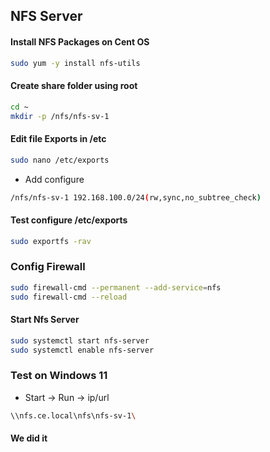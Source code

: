 ## NFS Server

#### Install NFS Packages on Cent OS
```bash
sudo yum -y install nfs-utils
```
#### Create share folder using root
```bash
cd ~
mkdir -p /nfs/nfs-sv-1
```
#### Edit file Exports in /etc
```bash
sudo nano /etc/exports
```
+ Add configure
```bash
/nfs/nfs-sv-1 192.168.100.0/24(rw,sync,no_subtree_check)
```
#### Test configure /etc/exports
```bash
sudo exportfs -rav
```
### Config Firewall
```bash
sudo firewall-cmd --permanent --add-service=nfs
sudo firewall-cmd --reload
```
#### Start Nfs Server
```bash
sudo systemctl start nfs-server
sudo systemctl enable nfs-server
```
### Test on Windows 11
+ Start -> Run -> ip/url
```bash
\\nfs.ce.local\nfs\nfs-sv-1\
```
#### We did it
